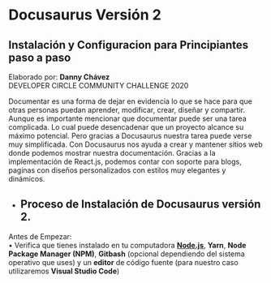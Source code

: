 # Docusaurus Versión 2
## Instalación y Configuracion para **Principiantes** paso a paso <br>
Elaborado por: **Danny Chávez** <br>
DEVELOPER CIRCLE COMMUNITY CHALLENGE 2020

Documentar es una forma de dejar en evidencia lo que se hace para que otras personas puedan aprender, modificar, crear, diseñar y compartir. Aunque es importante mencionar que documentar puede ser una tarea complicada. Lo cual puede desencadenar que un proyecto alcance su máximo potencial. Pero gracias a Docusaurus nuestra tarea puede verse muy simplificada.
Con Docusaurus nos ayuda a crear y mantener sitios web donde podemos mostrar nuestra documentación. Gracias a la implementación de React.js, podemos contar con soporte para blogs, paginas con diseños personalizados con estilos muy elegantes y dinámicos. 


*  ## Proceso de Instalación de Docusaurus versión 2.
Antes de Empezar:<br>
•	Verifica que tienes instalado en tu computadora <a href="https://silicodevalley.com" target="_blank">**Node.js**</a>, **Yarn**, **Node Package Manager (NPM)**, **Gitbash** (opcional dependiendo del sistema operativo que uses) y un **editor** de código fuente (para nuestro caso utilizaremos **Visual Studio Code**)

